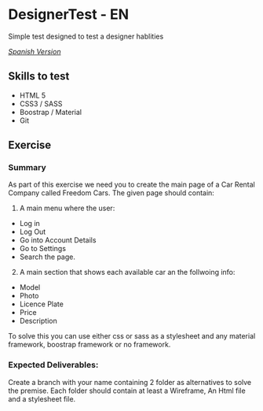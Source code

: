 # DesignerTest - EN
Simple test designed to test a designer hablities

*[Spanish Version](https://github.com/BelenSantos/DesignerTest/blob/master/README.ES.md)*

## Skills to test
* HTML 5
* CSS3 / SASS
* Boostrap / Material
* Git

## Exercise

### Summary
As part of this exercise we need you to create the main page of a Car Rental Company called Freedom Cars. The given page should contain:
1. A main menu where the user:
  * Log in
  * Log Out
  * Go into Account Details
  * Go to Settings
  * Search the page.
2. A main section that shows each available car an the follwoing info:
  * Model
  * Photo
  * Licence Plate
  * Price
  * Description
  
To solve this you can use either css or sass as a stylesheet and any material framework, boostrap framework or no framework.

### Expected Deliverables:
Create a branch with your name containing 2 folder as alternatives to solve the premise. Each folder should contain at least a Wireframe, An Html file and a stylesheet file.


